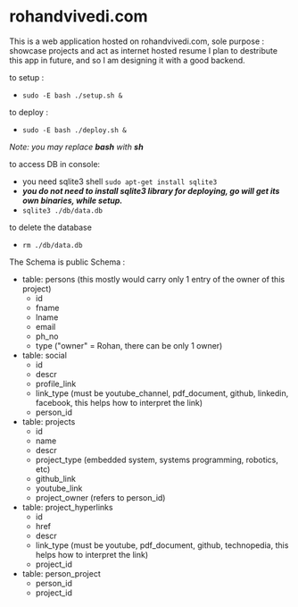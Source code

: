 # rohandvivedi.com
This is a web application hosted on rohandvivedi.com,
sole purpose : showcase projects and act as internet hosted resume
I plan to destribute this app in future, and so I am designing it with a good backend.

to setup :
 * ``sudo -E bash ./setup.sh &``

to deploy :
 * ``sudo -E bash ./deploy.sh &``

*Note: you may replace **bash** with **sh***

to access DB in console:
 * you need sqlite3 shell ``sudo apt-get install sqlite3``
 * ***you do not need to install sqlite3 library for deploying, go will get its own binaries, while setup.***
 * ``sqlite3 ./db/data.db``

to delete the database
 * ``rm ./db/data.db``

The Schema is public
Schema :
 * table: persons (this mostly would carry only 1 entry of the owner of this project)
   * id
   * fname
   * lname
   * email
   * ph_no
   * type ("owner" = Rohan, there can be only 1 owner)
 * table: social
   * id
   * descr
   * profile_link
   * link_type (must be youtube_channel, pdf_document, github, linkedin, facebook, this helps how to interpret the link)
   * person_id
 * table: projects
   * id
   * name
   * descr
   * project_type (embedded system, systems programming, robotics, etc)
   * github_link
   * youtube_link
   * project_owner (refers to person_id)
 * table: project_hyperlinks
   * id
   * href
   * descr
   * link_type (must be youtube, pdf_document, github, technopedia, this helps how to interpret the link)
   * project_id
 * table: person_project
   * person_id
   * project_id

